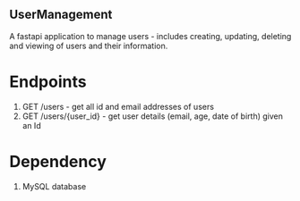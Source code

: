 ## UserManagement
A fastapi application to manage users - includes creating, updating, deleting and viewing of users and their information.

# Endpoints
1. GET /users - get all id and email addresses of users
2. GET /users/{user_id} - get user details (email, age, date of birth) given an Id

# Dependency
1. MySQL database


